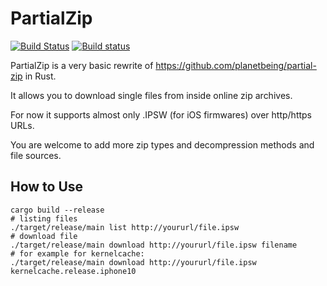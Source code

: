 # PartialZip

[![Build Status](https://travis-ci.org/marcograss/partialzip.svg?branch=master)](https://travis-ci.org/marcograss/partialzip)
[![Build status](https://ci.appveyor.com/api/projects/status/gi6poi45ds0lr9qi?svg=true)](https://ci.appveyor.com/project/marcograss/partialzip)


PartialZip is a very basic rewrite of https://github.com/planetbeing/partial-zip in Rust.

It allows you to download single files from inside online zip archives.

For now it supports almost only .IPSW (for iOS firmwares) over http/https URLs.

You are welcome to add more zip types and decompression methods and file sources.

## How to Use

```
cargo build --release
# listing files
./target/release/main list http://yoururl/file.ipsw
# download file
./target/release/main download http://yoururl/file.ipsw filename
# for example for kernelcache:
./target/release/main download http://yoururl/file.ipsw kernelcache.release.iphone10
```
